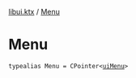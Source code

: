 [libui.ktx](index.md) / [Menu](./-menu.md)

# Menu

`typealias Menu = CPointer<`[`uiMenu`](../libui/ui-menu.md)`>`